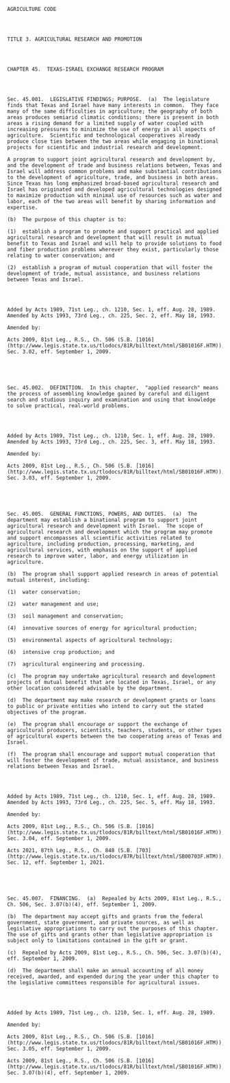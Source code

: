 ﻿
    
    
    	
    					
    
    
    AGRICULTURE CODE
    
      
    
    
    TITLE 3. AGRICULTURAL RESEARCH AND PROMOTION
    
      
    
    
    CHAPTER 45.  TEXAS-ISRAEL EXCHANGE RESEARCH PROGRAM
    
      
    
    
    Sec. 45.001.  LEGISLATIVE FINDINGS; PURPOSE.  (a)  The legislature finds that Texas and Israel have many interests in common.  They face many of the same difficulties in agriculture; the geography of both areas produces semiarid climatic conditions; there is present in both areas a rising demand for a limited supply of water coupled with increasing pressures to minimize the use of energy in all aspects of agriculture.  Scientific and technological cooperatives already produce close ties between the two areas while engaging in binational projects for scientific and industrial research and development.
    
    A program to support joint agricultural research and development by, and the development of trade and business relations between, Texas and Israel will address common problems and make substantial contributions to the development of agriculture, trade, and business in both areas.  Since Texas has long emphasized broad-based agricultural research and Israel has originated and developed agricultural technologies designed to maximize production with minimal use of resources such as water and labor, each of the two areas will benefit by sharing information and expertise.
    
    (b)  The purpose of this chapter is to:
    
    (1)  establish a program to promote and support practical and applied agricultural research and development that will result in mutual benefit to Texas and Israel and will help to provide solutions to food and fiber production problems wherever they exist, particularly those relating to water conservation; and
    
    (2)  establish a program of mutual cooperation that will foster the development of trade, mutual assistance, and business relations between Texas and Israel.
    
    
    
    
    Added by Acts 1989, 71st Leg., ch. 1210, Sec. 1, eff. Aug. 28, 1989.  Amended by Acts 1993, 73rd Leg., ch. 225, Sec. 2, eff. May 18, 1993.
    
    Amended by: 
    
    Acts 2009, 81st Leg., R.S., Ch. 506 (S.B. [1016](http://www.legis.state.tx.us/tlodocs/81R/billtext/html/SB01016F.HTM)), Sec. 3.02, eff. September 1, 2009.
    
    
    
    
    
    Sec. 45.002.  DEFINITION.  In this chapter,  "applied research" means the process of assembling knowledge gained by careful and diligent search and studious inquiry and examination and using that knowledge to solve practical, real-world problems.
    
    
    
    
    Added by Acts 1989, 71st Leg., ch. 1210, Sec. 1, eff. Aug. 28, 1989.  Amended by Acts 1993, 73rd Leg., ch. 225, Sec. 3, eff. May 18, 1993.
    
    Amended by: 
    
    Acts 2009, 81st Leg., R.S., Ch. 506 (S.B. [1016](http://www.legis.state.tx.us/tlodocs/81R/billtext/html/SB01016F.HTM)), Sec. 3.03, eff. September 1, 2009.
    
    
    
    
    
    Sec. 45.005.  GENERAL FUNCTIONS, POWERS, AND DUTIES.  (a)  The department may establish a binational program to support joint agricultural research and development with Israel.  The scope of agricultural research and development which the program may promote and support encompasses all scientific activities related to agriculture, including production, processing, marketing, and agricultural services, with emphasis on the support of applied research to improve water, labor, and energy utilization in agriculture.
    
    (b)  The program shall support applied research in areas of potential mutual interest, including:
    
    (1)  water conservation;
    
    (2)  water management and use;
    
    (3)  soil management and conservation;
    
    (4)  innovative sources of energy for agricultural production;
    
    (5)  environmental aspects of agricultural technology;
    
    (6)  intensive crop production; and
    
    (7)  agricultural engineering and processing.
    
    (c)  The program may undertake agricultural research and development projects of mutual benefit that are located in Texas, Israel, or any other location considered advisable by the department.
    
    (d)  The department may make research or development grants or loans to public or private entities who intend to carry out the stated objectives of the program.
    
    (e)  The program shall encourage or support the exchange of agricultural producers, scientists, teachers, students, or other types of agricultural experts between the two cooperating areas of Texas and Israel.
    
    (f)  The program shall encourage and support mutual cooperation that will foster the development of trade, mutual assistance, and business relations between Texas and Israel.
    
    
    
    
    Added by Acts 1989, 71st Leg., ch. 1210, Sec. 1, eff. Aug. 28, 1989.  Amended by Acts 1993, 73rd Leg., ch. 225, Sec. 5, eff. May 18, 1993.
    
    Amended by: 
    
    Acts 2009, 81st Leg., R.S., Ch. 506 (S.B. [1016](http://www.legis.state.tx.us/tlodocs/81R/billtext/html/SB01016F.HTM)), Sec. 3.04, eff. September 1, 2009.
    
    Acts 2021, 87th Leg., R.S., Ch. 848 (S.B. [703](http://www.legis.state.tx.us/tlodocs/87R/billtext/html/SB00703F.HTM)), Sec. 12, eff. September 1, 2021.
    
    
    
    
    
    Sec. 45.007.  FINANCING.  (a)  Repealed by Acts 2009, 81st Leg., R.S., Ch. 506, Sec. 3.07(b)(4), eff. September 1, 2009.
    
    (b)  The department may accept gifts and grants from the federal government, state government, and private sources, as well as legislative appropriations to carry out the purposes of this chapter.  The use of gifts and grants other than legislative appropriation is subject only to limitations contained in the gift or grant.
    
    (c)  Repealed by Acts 2009, 81st Leg., R.S., Ch. 506, Sec. 3.07(b)(4), eff. September 1, 2009.
    
    (d)  The department shall make an annual accounting of all money received, awarded, and expended during the year under this chapter to the legislative committees responsible for agricultural issues.
    
    
    
    
    Added by Acts 1989, 71st Leg., ch. 1210, Sec. 1, eff. Aug. 28, 1989.
    
    Amended by: 
    
    Acts 2009, 81st Leg., R.S., Ch. 506 (S.B. [1016](http://www.legis.state.tx.us/tlodocs/81R/billtext/html/SB01016F.HTM)), Sec. 3.05, eff. September 1, 2009.
    
    Acts 2009, 81st Leg., R.S., Ch. 506 (S.B. [1016](http://www.legis.state.tx.us/tlodocs/81R/billtext/html/SB01016F.HTM)), Sec. 3.07(b)(4), eff. September 1, 2009.
    
    
    
    
    				
